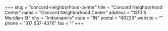 +++
slug = "concord-neighborhood-center"
title = "Concord Neighborhood Center"
name = "Concord Neighborhood Center"
address = "1310 S Meridian St"
city = "Indianapolis"
state = "IN"
postal = "46225"
website = ""
phone = "317 637-4376"
fax = ""
+++
